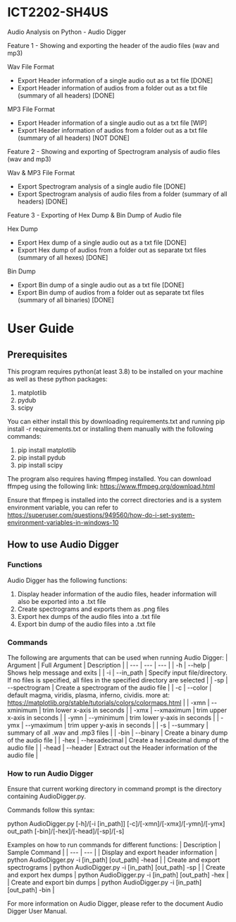 # ICT2202-SH4US

Audio Analysis on Python - Audio Digger

Feature 1 - Showing and exporting the header of the audio files (wav and mp3)

Wav File Format
- Export Header information of a single audio out as a txt file [DONE]
- Export Header information of audios from a folder out as a txt file (summary of all headers) [DONE]

MP3 File Format
- Export Header information of a single audio out as a txt file [WIP]
- Export Header information of audios from a folder out as a txt file (summary of all headers) [NOT DONE]

Feature 2 - Showing and exporting of Spectrogram analysis of audio files (wav and mp3)

Wav & MP3 File Format
- Export Spectrogram analysis of a single audio file [DONE]
- Export Spectrogram analysis of audio files from a folder (summary of all headers) [DONE]

Feature 3 - Exporting of Hex Dump & Bin Dump of Audio file

Hex Dump
- Export Hex dump of a single audio out as a txt file [DONE]
- Export Hex dump of audios from a folder out as separate txt files (summary of all hexes) [DONE]

Bin Dump
- Export Bin dump of a single audio out as a txt file [DONE]
- Export Bin dump of audios from a folder out as separate txt files (summary of all binaries) [DONE]

# User Guide
## Prerequisites
This program requires python(at least 3.8) to be installed on your machine as well as these python packages: 
1. matplotlib
2. pydub
3. scipy

You can either install this by downloading requirements.txt and running pip install -r requirements.txt or installing them manually with the following commands:

1. pip install matplotlib
2. pip install pydub
3. pip install scipy 

The program also requires having ffmpeg installed. You can download ffmpeg using the following link: 
https://www.ffmpeg.org/download.html

Ensure that ffmpeg is installed into the correct directories and is a system environment variable, you can refer to
https://superuser.com/questions/949560/how-do-i-set-system-environment-variables-in-windows-10

## How to use Audio Digger
### Functions
Audio Digger has the following functions:
1. Display header information of the audio files, header information will also be exported into a .txt file
2. Create spectrograms and exports them as .png files
3. Export hex dumps of the audio files into a .txt file
4. Export bin dump of the audio files into a .txt file
### Commands
The following are arguments that can be used when running Audio Digger:
| Argument | Full Argument | Description |
| --- | --- | --- |
| -h | --help | Shows help message and exits |
| -i | --in_path | Specify input file/directory. If no files is specified, all files in the specified directory are selected |
| -sp | --spectrogram | Create a spectrogram of the audio file |
| -c | --color | default magma, viridis, plasma, inferno, cividis. more at: https://matplotlib.org/stable/tutorials/colors/colormaps.html |
| -xmn | --xminimum | trim lower x-axis in seconds |
| -xmx | --xmaximum | trim upper x-axis in seconds |
| -ymn | --yminimum | trim lower y-axis in seconds |
| -ymx | --ymaximum | trim upper y-axis in seconds |
| -s | --summary | summary of all .wav and .mp3 files |
| -bin | --binary | Create a binary dump of the audio file |
| -hex | --hexadecimal | Create a hexadecimal dump of the audio file |
| -head | --header | Extract out the Header information of the audio file |
### How to run Audio Digger
Ensure that current working directory in command prompt is the directory containing AudioDigger.py.

Commands follow this syntax:

python AudioDigger.py [-h]/[-i [in_path]] [-c]/[-xmn]/[-xmx]/[-ymn]/[-ymx] out_path [-bin]/[-hex]/[-head]/[-sp]/[-s]

Examples on how to run commands for different functions:
| Description | Sample Command |
| --- | --- |
| Display and export header information | python AudioDigger.py -i [in_path] [out_path] -head | 
| Create and export spectrograms | python AudioDigger.py -i [in_path] [out_path] -sp |
| Create and export hex dumps | python AudioDigger.py -i [in_path] [out_path] -hex |
| Create and export bin dumps | python AudioDigger.py -i [in_path] [out_path] -bin |

For more information on Audio Digger, please refer to the document Audio Digger User Manual.
